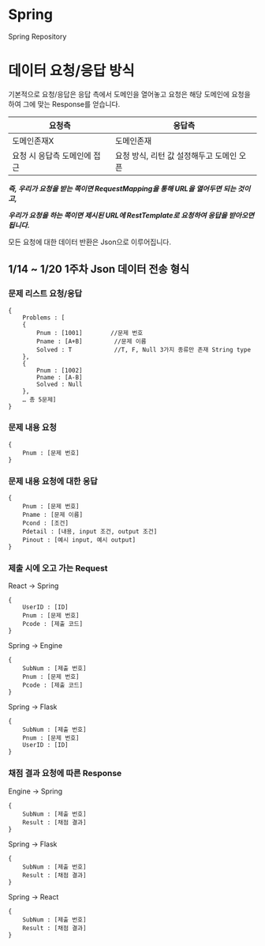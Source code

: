 Spring
======

Spring Repository

# 데이터 요청/응답 방식
기본적으로 요청/응답은
응답 측에서 도메인을 열어놓고 요청은 해당 도메인에 요청을 하여 그에 맞는 Response를 얻습니다.

|요청측|응답측|
|------|------|
|도메인존재X|도메인존재|
|요청 시 응답측 도메인에 접근|요청 방식, 리턴 값 설정해두고 도메인 오픈|

***즉, 우리가 요청을 받는 쪽이면 RequestMapping을 통해 URL을 열어두면 되는 것이고,***

***우리가 요청을 하는 쪽이면 제시된 URL에 RestTemplate로 요청하여 응답을 받아오면 됩니다.***

모든 요청에 대한 데이터 반환은 Json으로 이루어집니다.


## 1/14 ~ 1/20 1주차 Json 데이터 전송 형식

### 문제 리스트 요청/응답
	{
		Problems : [
		{
			Pnum : [1001]        //문제 번호
			Pname : [A+B]         //문제 이름
			Solved : T            //T, F, Null 3가지 종류만 존재 String type
		},
		{
			Pnum : [1002]
			Pname : [A-B] 
			Solved : Null
		},
		… 총 5문제]
	}

### 문제 내용 요청
	{
  		Pnum : [문제 번호]
	}

### 문제 내용 요청에 대한 응답
	{
		Pnum : [문제 번호]
		Pname : [문제 이름]
		Pcond : [조건]
		Pdetail : [내용, input 조건, output 조건]
		Pinout : [예시 input, 예시 output]
	}

### 제출 시에 오고 가는 Request
React -> Spring

	{
		UserID : [ID]
		Pnum : [문제 번호]
		Pcode : [제출 코드]
	}

Spring -> Engine

	{
		SubNum : [제출 번호]
		Pnum : [문제 번호]
		Pcode : [제출 코드]
	}
Spring -> Flask

	{
		SubNum : [제출 번호]
		Pnum : [문제 번호]
		UserID : [ID]
	}

### 채점 결과 요청에 따른 Response

Engine -> Spring

	{
		SubNum : [제출 번호]
		Result : [채점 결과]
	}

Spring -> Flask

	{
		SubNum : [제출 번호]
		Result : [채점 결과]
	}

Spring -> React

	{
		SubNum : [제출 번호]
		Result : [채점 결과]
	}

